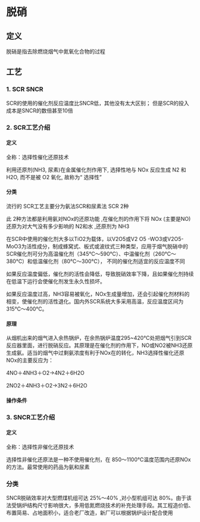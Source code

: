 <!--

 * @Author: zhangL
 * @Date: 2023-03-28 13:17:42
 * @LastEditors: zhangL
 * @LastEditTime: 2023-03-28 14:56:59
 * @FilePath: /Hope/documents/hope_documents/tuoxiao.md
   -->

# 脱硝

## 定义

脱硝是指去除燃烧烟气中氮氧化合物的过程

## 工艺

### 1. SCR SNCR

SCR的使用的催化剂反应温度比SNCR低，其他没有太大区别；
但是SCR的投入成本是SNCR的数倍甚至10倍

### 2. SCR工艺介绍

#### 定义

全称：选择性催化还原技术 

利用还原剂(NH3, 尿素)在金属催化剂作用下, 选择性地与 NOx 反应生成 N2 和H2O, 而不是被 O2 氧化, 故称为“ 选择性”

#### 分类

流行的 SCR工艺主要分为氨法SCR和尿素法 SCR 2种

此 2种方法都是利用氨对NOx的还原功能 ,在催化剂的作用下将 NOx (主要是NO)还原为对大气没有多少影响的 N2和水 ,还原剂为 NH3

在SCR中使用的催化剂大多以TiO2为载体，以V2O5或V2 O5 -WO3或V2O5-MoO3为活性成分，制成蜂窝式、板式或波纹式三种类型，应用于烟气脱硝中的SCR催化剂可分为高温催化剂（345℃～590℃）、中温催化剂（260℃～380℃）和低温催化剂（80℃～300℃）， 不同的催化剂适宜的反应温度不同

如果反应温度偏低，催化剂的活性会降低，导致脱硝效率下降，且如果催化剂持续在低温下运行会使催化剂发生永久性损坏。

如果反应温度过高，NH3容易被氧化，NOx生成量增加，还会引起催化剂材料的相变，使催化剂的活性退化。国内外SCR系统大多采用高温，反应温度区间为315℃～400℃。

#### 原理

从烟机出来的烟气进入余热锅炉，在余热锅炉温度295~420℃处把烟气引到SCR反应器里面，进行脱硝反应。其原理是在催化剂的作用下，NO或NO2被NH3还原生成氨。适当的烟气中过剩氨浓度有利于NOx在的转化，NH3选择性催化还原NOx的主要反应为：

4NO＋4NH3＋O2→4N2＋6H2O

2NO2＋4NH3＋O2→3N2＋6H2O

#### 操作条件


### 3. SNCR工艺介绍

#### 定义

全称：选择性非催化还原技术

选择性非催化还原法是一种不使用催化剂，在 850～1100℃温度范围内还原NOx的方法。最常使用的药品为氨和尿素

### 分类

SNCR脱硝效率对大型燃煤机组可达 25%～40% ,对小型机组可达 80%。由于该法受锅炉结构尺寸影响很大，多用低氮燃烧技术的补充处理手段。其工程造价低、布置简易、占地面积小，适合老厂改造，新厂可以根据锅炉设计配合使用
